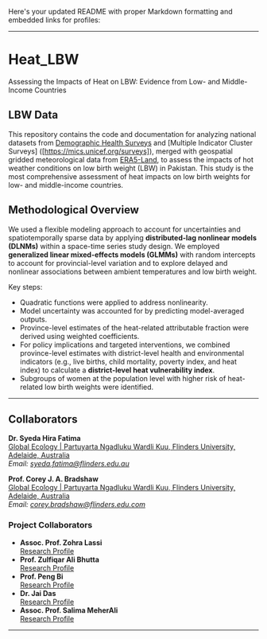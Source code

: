 Here's your updated README with proper Markdown formatting and embedded links for profiles:

---

# Heat_LBW  
Assessing the Impacts of Heat on LBW: Evidence from Low- and Middle-Income Countries  

## LBW Data  

This repository contains the code and documentation for analyzing national datasets from [Demographic Health Surveys]([https://dhsprogram.com]) and [Multiple Indicator Cluster Surveys] ([https://mics.unicef.org/surveys]), merged with geospatial gridded meteorological data from [ERA5-Land]([https://cds.climate.copernicus.eu/datasets/reanalysis-era5-land-monthly-means?tab=overview]), to assess the impacts of hot weather conditions on low birth weight (LBW) in Pakistan. This study is the most comprehensive assessment of heat impacts on low birth weights for low- and middle-income countries.

## Methodological Overview  

We used a flexible modeling approach to account for uncertainties and spatiotemporally sparse data by applying **distributed-lag nonlinear models (DLNMs)** within a space-time series study design. We employed **generalized linear mixed-effects models (GLMMs)** with random intercepts to account for provincial-level variation and to explore delayed and nonlinear associations between ambient temperatures and low birth weight.  

Key steps:  
- Quadratic functions were applied to address nonlinearity.  
- Model uncertainty was accounted for by predicting model-averaged outputs.  
- Province-level estimates of the heat-related attributable fraction were derived using weighted coefficients.  
- For policy implications and targeted interventions, we combined province-level estimates with district-level health and environmental indicators (e.g., live births, child mortality, poverty index, and heat index) to calculate a **district-level heat vulnerability index**.  
- Subgroups of women at the population level with higher risk of heat-related low birth weights were identified.  

---

## Collaborators  

**Dr. Syeda Hira Fatima**  
[Global Ecology | Partuyarta Ngadluku Wardli Kuu, Flinders University, Adelaide, Australia](https://globalecologyflinders.com/people/#SHF)  
*Email: syeda.fatima@flinders.edu.au*  

**Prof. Corey J. A. Bradshaw**  
[Global Ecology | Partuyarta Ngadluku Wardli Kuu, Flinders University, Adelaide, Australia](https://globalecologyflinders.com/people/#DIRECTOR)  
*Email: corey.bradshaw@flinders.edu.com*  

### Project Collaborators  
- **Assoc. Prof. Zohra Lassi**  
  [Research Profile](https://researchers.adelaide.edu.au/profile/zohra.lassi)  
- **Prof. Zulfiqar Ali Bhutta**  
  [Research Profile](https://www.sickkids.ca/en/staff/b/zulfiqar-bhutta/)  
- **Prof. Peng Bi**  
  [Research Profile](https://researchers.adelaide.edu.au/profile/peng.bi)  
- **Dr. Jai Das**  
  [Research Profile](https://www.aku.edu/mcpk/faculty/Pages/profile.aspx?ProfileID=307&Name=Jai++Das)  
- **Assoc. Prof. Salima MeherAli**  
  [Research Profile](https://apps.ualberta.ca/directory/person/meherali)  

---
